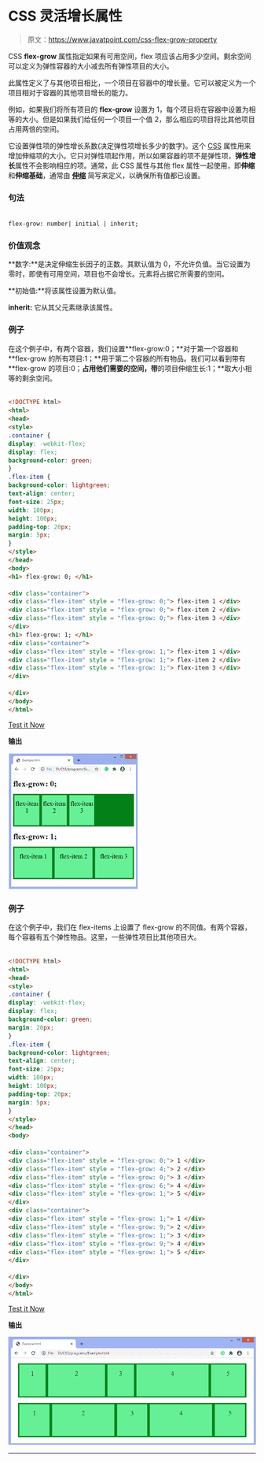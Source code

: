 # CSS 灵活增长属性

> 原文：<https://www.javatpoint.com/css-flex-grow-property>

CSS **flex-grow** 属性指定如果有可用空间，flex 项应该占用多少空间。剩余空间可以定义为弹性容器的大小减去所有弹性项目的大小。

此属性定义了与其他项目相比，一个项目在容器中的增长量。它可以被定义为一个项目相对于容器的其他项目增长的能力。

例如，如果我们将所有项目的 **flex-grow** 设置为 1，每个项目将在容器中设置为相等的大小。但是如果我们给任何一个项目一个值 2，那么相应的项目将比其他项目占用两倍的空间。

它设置弹性项的弹性增长系数(决定弹性项增长多少的数字)。这个 [CSS](https://www.javatpoint.com/css-tutorial) 属性用来增加伸缩项的大小。它只对弹性项起作用，所以如果容器的项不是弹性项，**弹性增长**属性不会影响相应的项。通常，此 CSS 属性与其他 flex 属性一起使用，即**伸缩**和**伸缩基础**，通常由 [**伸缩**](https://www.javatpoint.com/css-flex-property) 简写来定义，以确保所有值都已设置。

### 句法

```html

flex-grow: number| initial | inherit;

```

### 价值观念

**数字:**是决定伸缩生长因子的正数。其默认值为 0，不允许负值。当它设置为零时，即使有可用空间，项目也不会增长。元素将占据它所需要的空间。

**初始值:**将该属性设置为默认值。

**inherit:** 它从其父元素继承该属性。

### 例子

在这个例子中，有两个容器，我们设置**flex-grow:0；**对于第一个容器和 **flex-grow 的所有项目:1；**用于第二个容器的所有物品。我们可以看到带有 **flex-grow 的项目:0；**占用他们需要的空间，带**的项目伸缩生长:1；**取大小相等的剩余空间。

```html

<!DOCTYPE html>
<html>
<head>
<style>
.container {
display: -webkit-flex;
display: flex;
background-color: green;
}
.flex-item {
background-color: lightgreen;
text-align: center;
font-size: 25px;
width: 100px;
height: 100px;
padding-top: 20px;
margin: 5px;
}
</style>
</head>
<body>
<h1> flex-grow: 0; </h1>

<div class="container">
<div class="flex-item" style = "flex-grow: 0;"> flex-item 1 </div>
<div class="flex-item" style = "flex-grow: 0;"> flex-item 2 </div>
<div class="flex-item" style = "flex-grow: 0;"> flex-item 3 </div>
</div>
<h1> flex-grow: 1; </h1>
<div class="container">
<div class="flex-item" style = "flex-grow: 1;"> flex-item 1 </div>
<div class="flex-item" style = "flex-grow: 1;"> flex-item 2 </div>
<div class="flex-item" style = "flex-grow: 1;"> flex-item 3 </div>
</div>

</div>
</body>
</html>

```

[Test it Now](https://www.javatpoint.com/oprweb/test.jsp?filename=css-flex-grow-property1)

**输出**

![CSS flex-grow property](img/77b8f9710142f044bf21ec13647f2f27.png)

### 例子

在这个例子中，我们在 flex-items 上设置了 flex-grow 的不同值。有两个容器，每个容器有五个弹性物品。这里，一些弹性项目比其他项目大。

```html

<!DOCTYPE html>
<html>
<head>
<style>
.container {
display: -webkit-flex;
display: flex;
background-color: green;
margin: 20px;
}
.flex-item {
background-color: lightgreen;
text-align: center;
font-size: 25px;
width: 100px;
height: 100px;
padding-top: 20px;
margin: 5px;
}
</style>
</head>
<body>

<div class="container">
<div class="flex-item" style = "flex-grow: 0;"> 1 </div>
<div class="flex-item" style = "flex-grow: 4;"> 2 </div>
<div class="flex-item" style = "flex-grow: 0;"> 3 </div>
<div class="flex-item" style = "flex-grow: 6;"> 4 </div>
<div class="flex-item" style = "flex-grow: 1;"> 5 </div>
</div>
<div class="container">
<div class="flex-item" style = "flex-grow: 1;"> 1 </div>
<div class="flex-item" style = "flex-grow: 9;"> 2 </div>
<div class="flex-item" style = "flex-grow: 1;"> 3 </div>
<div class="flex-item" style = "flex-grow: 9;"> 4 </div>
<div class="flex-item" style = "flex-grow: 1;"> 5 </div>
</div>

</div>
</body>
</html>

```

[Test it Now](https://www.javatpoint.com/oprweb/test.jsp?filename=css-flex-grow-property2)

**输出**

![CSS flex-grow property](img/ac35a8f2c2be6fda42219ac5039a0f5e.png)

* * *